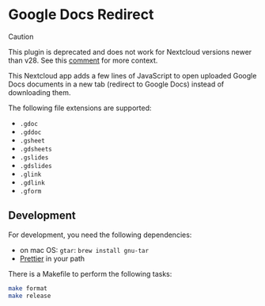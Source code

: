 # Google Docs Redirect

> [!CAUTION]
> This plugin is deprecated and does not work for Nextcloud versions newer than v28. See this
> [comment](https://github.com/grubersjoe/nextcloud-google-docs-redirect/issues/8#issuecomment-2567125303)
> for more context.

This Nextcloud app adds a few lines of JavaScript to open uploaded Google Docs
documents in a new tab (redirect to Google Docs) instead of downloading them.

The following file extensions are supported:

- `.gdoc`
- `.gddoc`
- `.gsheet`
- `.gdsheets`
- `.gslides`
- `.gdslides`
- `.glink`
- `.gdlink`
- `.gform`

## Development

For development, you need the following dependencies:

- on mac OS: `gtar`: `brew install gnu-tar`
- [Prettier](https://prettier.io/) in your path

There is a Makefile to perform the following tasks:

```sh
make format
make release
```

